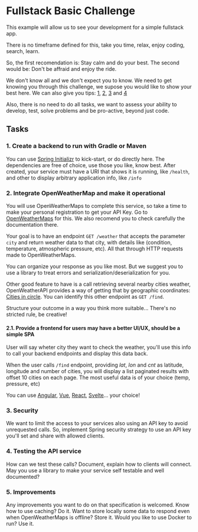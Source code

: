# Fullstack Basic Challenge

This example will allow us to see your development for a simple fullstack app.

There is no timeframe defined for this, take you time, relax, enjoy coding, search, learn.

So, the first recomendation is: Stay calm and do your best. The second would be: Don't be affraid and enjoy the ride.

We don't know all and we don't expect you to know. We need to get knowing you through this challenge, we supose you would like to show your best here.
We can also give you tips: [1][tip], [2][tip2], [3][tip3] and [4][tip4]

Also, there is no need to do all tasks, we want to assess your ability to develop, test, solve problems and be pro-active, beyond just code.

## Tasks

### 1. Create a backend to run with Gradle or Maven

You can use [Spring Initializr][SpringInitializr] to kick-start, or do directly here. The dependencies are free of choice, use those you like, know best.
After created, your service must have a URI that shows it is running, like `/health`, and other to display arbitrary application info, like `/info`

### 2. Integrate OpenWeatherMap and make it operational

You will use OpenWeatherMaps to complete this service, so take a time to make your personal registration to get your API Key.
Go to [OpenWeatherMaps][OpenWeather] for this. We also recomend you to check carefully the documentation there.

Your goal is to have an endpoint `GET /weather` that accepts the parameter `city` and return weather data to that city, with details like (condition, temperature, atmospheric pressure, etc). All that through HTTP requests made to OpenWeatherMaps.

You can organize your response as you like most. But we suggest you to use a library to treat errors and serialization/deserialization for you.

Other good feature to have is a call retrieving several nearby cities weather, OpenWeatherAPI provides a way of getting that by geographic coordinates: [Cities in circle][citycircle]. You can identify this other endpoint as `GET /find`.

Structure your outcome in a way you think more suitable... There's no stricted rule, be creative!

#### 2.1. Provide a frontend for users may have a better UI/UX, should be a simple SPA

User will say wheter city they want to check the weather, you'll use this info to call your backend endpoints and display this data back.

When the user calls `/find` endpoint, providing *lat*, *lon* and *cnt* as latitude, longitude and number of cities, you will display a list paginated results with offset 10 cities on each page. The most useful data is of your choice (temp, pressure, etc)

You can use [Angular][angular], [Vue][vue], [React][react], [Svelte][svelte]... your choice!

### 3. Security

We want to limit the access to your services also using an API key to avoid unrequested calls.
So, implement Spring security strategy to use an API key you'll set and share with allowed clients.

### 4. Testing the API service

How can we test these calls?
Document, explain how to clients will connect. May you use a library to make your service self testable and well documented?

### 5. Improvements

Any improvements you want to do on that specification is welcomed.
Know how to use caching? Do it.
Want to store locally some data to respond even when OpenWeatherMaps is offline? Store it.
Would you like to use Docker to run? Use it.

[OpenWeather]: https://openweathermap.org/appid
[SpringInitializr]: https://start.spring.io/
[SpringBoot]: https://docs.spring.io/spring-boot/docs/current/reference/htmlsingle/#getting-started
[citycircle]: https://openweathermap.org/current#cycle
[tip]: https://www.baeldung.com/spring-boot-angular-web
[angular]: https://angular.io/docs
[vue]: https://vuejs.org/v2/guide/
[react]: https://reactjs.org/docs/getting-started.html
[svelte]: https://svelte.dev/
[tip2]: https://www.baeldung.com/spring-boot-react-crud
[tip3]: https://www.baeldung.com/spring-boot-h2-database
[tip4]: https://docs.spring.io/spring-boot/docs/current/reference/html/actuator.html